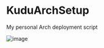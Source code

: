 # KuduArchSetup
My personal Arch deployment script 

![image](https://github.com/user-attachments/assets/47716adb-c2de-4be9-a3cc-455360f3af22)

